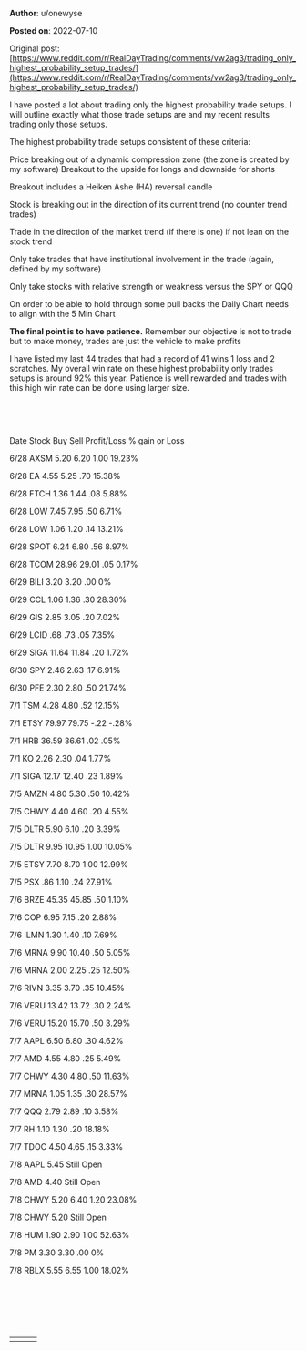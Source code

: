 **Author**: u/onewyse

**Posted on**: 2022-07-10

Original post: [https://www.reddit.com/r/RealDayTrading/comments/vw2ag3/trading_only_highest_probability_setup_trades/](https://www.reddit.com/r/RealDayTrading/comments/vw2ag3/trading_only_highest_probability_setup_trades/)

I have posted a lot about trading only the highest probability trade setups. I will outline exactly what those trade setups are and my recent results trading only those setups.

The highest probability trade setups consistent of these criteria:

Price breaking out of a dynamic compression zone (the zone is created by my software) Breakout to the upside for longs and downside for shorts

Breakout includes a Heiken Ashe (HA) reversal candle 

Stock is breaking out in the direction of its current trend (no counter trend trades)

Trade in the direction of the market trend (if there is one) if not lean on the stock trend

Only take trades that have institutional involvement in the trade  (again, defined by my software)

Only take stocks with relative strength or weakness versus the SPY or QQQ

On order to be able to hold through some pull backs the Daily Chart needs to align with the 5 Min Chart 

**The final point is to have patience.** Remember our objective is not to trade but to make money, trades are just the vehicle to make  profits 

I have listed my last 44 trades that had a record of 41 wins 1 loss and 2 scratches. My overall win rate on these highest probability only trades setups is around 92%  this year.  Patience is well rewarded and trades with this high win rate can be done using larger size.

&#x200B;

&#x200B;

Date     Stock      Buy            Sell          Profit/Loss          % gain or Loss      

6/28      AXSM     5.20            6.20          1.00                      19.23%

6/28       EA          4.55            5.25           .70                       15.38%

6/28       FTCH     1.36             1.44          .08                         5.88%

6/28       LOW      7.45             7.95          .50                         6.71%

6/28       LOW      1.06             1.20          .14                         13.21%         

 6/28      SPOT      6.24             6.80         .56                          8.97%

6/28       TCOM    28.96          29.01        .05                           0.17%

6/29       BILI         3.20             3.20         .00                           0%

6/29      CCL          1.06              1.36        .30                            28.30%

6/29      GIS           2.85              3.05        .20                            7.02%

6/29      LCID         .68                 .73          .05                            7.35%

6/29      SIGA         11.64            11.84      .20                             1.72%

6/30      SPY             2.46              2.63      .17                             6.91%

6/30      PFE             2.30               2.80      .50                             21.74%

7/1      TSM            4.28               4.80       .52                            12.15%

7/1       ETSY           79.97            79.75     -.22                             -.28%

7/1       HRB            36.59            36.61      .02                             .05%

7/1       KO               2.26                2.30      .04                             1.77%

7/1        SIGA         12.17             12.40       .23                              1.89%

7/5       AMZN         4.80                5.30       .50                              10.42%

7/5       CHWY         4.40                 4.60      .20                               4.55%

7/5        DLTR          5.90                 6.10        .20                               3.39%

7/5        DLTR          9.95               10.95      1.00                             10.05%

7/5        ETSY           7.70                8.70       1.00                              12.99%

7/5        PSX              .86                 1.10         .24                               27.91%

7/6        BRZE          45.35            45.85         .50                               1.10%

7/6       COP              6.95               7.15         .20                                2.88%

7/6       ILMN            1.30               1.40         .10                                7.69%

7/6        MRNA         9.90               10.40        .50                                5.05%

7/6        MRNA         2.00                2.25          .25                                12.50%

7/6         RIVN          3.35                 3.70         .35                                 10.45%

7/6          VERU      13.42                 13.72       .30                                   2.24%

7/6          VERU      15.20                  15.70      .50                                   3.29%

7/7           AAPL      6.50                      6.80      .30                                    4.62%

7/7           AMD       4.55                     4.80       .25                                    5.49%

7/7          CHWY     4.30                      4.80       .50                                     11.63%

7/7          MRNA    1.05                       1.35      .30                                      28.57%

7/7          QQQ       2.79                       2.89      .10                                       3.58%

7/7           RH         1.10                        1.30       .20                                     18.18%

7/7           TDOC    4.50                         4.65      .15                                      3.33%

7/8           AAPL      5.45                        Still Open

7/8           AMD       4.40                        Still Open

7/8           CHWY      5.20                        6.40       1.20                                  23.08%

7/8           CHWY      5.20                         Still Open

7/8           HUM        1.90                        2.90        1.00                                 52.63%

7/8            PM           3.30                        3.30        .00                                   0%

7/8            RBLX        5.55                       6.55         1.00                                  18.02%

   



&#x200B;

&#x200B;

&#x200B;

||||
|:-|:-|:-|
||||